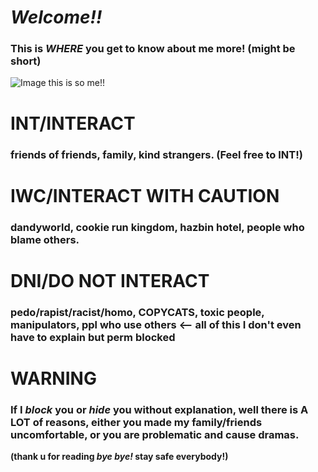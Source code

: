 # ***Welcome!!***
  ### This is *WHERE* you get to know about me more! (might be short)
![Image](https://github.com/user-attachments/assets/6406523d-a663-4481-9d81-fafbd04defa6)
         this is so me!!
# **INT/INTERACT**
  ### friends of friends, family, kind strangers. (Feel free to INT!)

# **IWC/INTERACT WITH CAUTION**
  ### dandyworld, cookie run kingdom, hazbin hotel, people who blame others.

# **DNI/DO NOT INTERACT**
  ### pedo/rapist/racist/homo, **COPYCATS**, toxic people, manipulators, ppl who use others <-- all of this I don't even have to explain but perm blocked

# **WARNING**
  ### If I *block* you or *hide* you without explanation, well there is A LOT of reasons, either you made my family/friends uncomfortable, or you are problematic and cause dramas.

**(thank u for reading *bye bye!* stay safe everybody!)**
